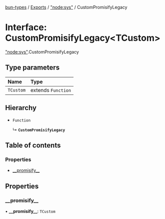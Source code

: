 [bun-types](https://oven-sh.github.io/bun-types/README.md) / [Exports](https://oven-sh.github.io/bun-types/modules.md) / ["node:sys"](https://oven-sh.github.io/bun-types/modules/node_sys_.md) / CustomPromisifyLegacy

# Interface: CustomPromisifyLegacy<TCustom\>

["node:sys"](https://oven-sh.github.io/bun-types/modules/node_sys_.md).CustomPromisifyLegacy

## Type parameters

| Name | Type |
| :------ | :------ |
| `TCustom` | extends `Function` |

## Hierarchy

- `Function`

  ↳ **`CustomPromisifyLegacy`**

## Table of contents

### Properties

- [\_\_promisify\_\_](https://oven-sh.github.io/bun-types/interfaces/node_sys_.CustomPromisifyLegacy.md#__promisify__)

## Properties

### \_\_promisify\_\_

• **\_\_promisify\_\_**: `TCustom`
